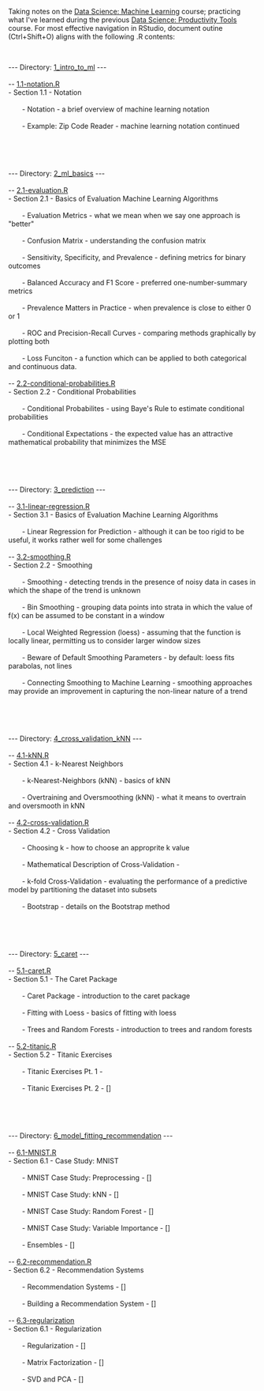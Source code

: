<p>Taking notes on the <a href="https://www.edx.org/course/data-science-machine-learning">Data Science: Machine Learning</a> course; practicing what I've learned during the previous <a href="https://www.edx.org/course/data-science-productivity-tools">Data Science: Productivity Tools</a> course. For most effective navigation in RStudio, document outine (Ctrl+Shift+O) aligns with the following .R contents:<br></p>
<br>
<p>--- Directory: <a href="https://github.com/DiaLeor/machine-learning/tree/main/1_intro_to_ml">1_intro_to_ml</a> ---<br>
<br>
-- <a href="https://github.com/DiaLeor/machine-learning/blob/main/1_intro_to_ml/1.1-notation.R">1.1-notation.R</a><br>
- Section 1.1 - Notation<br>
<br>
&emsp;&emsp;- Notation - a brief overview of machine learning notation<br>
&emsp;&emsp;<br>
&emsp;&emsp;- Example: Zip Code Reader - machine learning notation continued<br>
&emsp;&emsp;<br></p>
<p><br>
<br></p>
<p>--- Directory: <a href="https://github.com/DiaLeor/machine-learning/tree/main/2_ml_basics">2_ml_basics</a> ---<br>
<br>
-- <a href="https://github.com/DiaLeor/machine-learning/blob/main/2_ml_basics/2.1-evaluation.R">2.1-evaluation.R</a><br>
- Section 2.1 - Basics of Evaluation Machine Learning Algorithms<br>
<br>
&emsp;&emsp;- Evaluation Metrics - what we mean when we say one approach is "better"<br>
&emsp;&emsp;<br>
&emsp;&emsp;- Confusion Matrix - understanding the confusion matrix<br>
&emsp;&emsp;<br>
&emsp;&emsp;- Sensitivity, Specificity, and Prevalence - defining metrics for binary outcomes<br>
&emsp;&emsp;<br>
&emsp;&emsp;- Balanced Accuracy and F1 Score - preferred one-number-summary metrics<br>
&emsp;&emsp;<br>
&emsp;&emsp;- Prevalence Matters in Practice - when prevalence is close to either 0 or 1<br>
&emsp;&emsp;<br>
&emsp;&emsp;- ROC and Precision-Recall Curves - comparing methods graphically by plotting both<br>
&emsp;&emsp;<br>
&emsp;&emsp;- Loss Funciton - a function which can be applied to both categorical and continuous data.
<br>
&emsp;&emsp;<br>
-- <a href="https://github.com/DiaLeor/machine-learning/blob/main/2_ml_basics/2.2-conditional-probabilities.R">2.2-conditional-probabilities.R</a><br>
- Section 2.2 - Conditional Probabilities<br>
<br>
&emsp;&emsp;- Conditional Probabilites - using Baye's Rule to estimate conditional probabilities<br>
&emsp;&emsp;<br>
&emsp;&emsp;- Conditional Expectations - the expected value has an attractive mathematical probability that minimizes the MSE<br>
&emsp;&emsp;<br></p>
<p><br>
<br></p>
<p>--- Directory: <a href="https://github.com/DiaLeor/machine-learning/tree/main/3_prediction">3_prediction</a> ---<br>
<br>
-- <a href="https://github.com/DiaLeor/machine-learning/blob/main/3_prediction/3.1-linear-regression.R">3.1-linear-regression.R</a><br>
- Section 3.1 - Basics of Evaluation Machine Learning Algorithms<br>
<br>
&emsp;&emsp;- Linear Regression for Prediction - although it can be too rigid to be useful, it works rather well for some challenges<br>
&emsp;&emsp;<br>
-- <a href="https://github.com/DiaLeor/machine-learning/blob/main/3_prediction/3.2-smoothting.R">3.2-smoothing.R</a><br>
- Section 2.2 - Smoothing<br>
<br>
&emsp;&emsp;- Smoothing - detecting trends in the presence of noisy data in cases in which the shape of the trend is unknown<br>
&emsp;&emsp;<br>
&emsp;&emsp;- Bin Smoothing - grouping data points into strata in which the value of f(x) can be assumed to be constant in a window<br>
&emsp;&emsp;<br>
&emsp;&emsp;- Local Weighted Regression (loess) - assuming that the function is locally linear, permitting us to consider larger window sizes<br>
&emsp;&emsp;<br>
&emsp;&emsp;- Beware of Default Smoothing Parameters - by default: loess fits parabolas, not lines<br>
&emsp;&emsp;<br>
&emsp;&emsp;- Connecting Smoothing to Machine Learning - smoothing approaches may provide an improvement in capturing the non-linear nature of a trend<br>
&emsp;&emsp;<br></p>
<p><br>
<br></p>
<p>--- Directory: <a href="https://github.com/DiaLeor/machine-learning/tree/main/4_cross_validation_kNN">4_cross_validation_kNN</a> ---<br>
<br>
-- <a href="https://github.com/DiaLeor/machine-learning/blob/main/4_cross_validation_kNN/4.1-kNN.R">4.1-kNN.R</a><br>
- Section 4.1 - k-Nearest Neighbors<br>
<br>
&emsp;&emsp;- k-Nearest-Neighbors (kNN) - basics of kNN<br>
&emsp;&emsp;<br>
&emsp;&emsp;- Overtraining and Oversmoothing (kNN) - what it means to overtrain and oversmooth in kNN<br>
&emsp;&emsp;<br>
-- <a href="https://github.com/DiaLeor/machine-learning/blob/main/4_cross_validation_kNN/4.2-cross-validation.R">4.2-cross-validation.R</a><br>
- Section 4.2 - Cross Validation<br>
<br>
&emsp;&emsp;- Choosing k - how to choose an approprite k value<br>
&emsp;&emsp;<br>
&emsp;&emsp;- Mathematical Description of Cross-Validation - <br>
&emsp;&emsp;<br>
&emsp;&emsp;- k-fold Cross-Validation - evaluating the performance of a predictive model by partitioning the dataset into subsets<br>
&emsp;&emsp;<br>
&emsp;&emsp;- Bootstrap - details on the Bootstrap method<br>
&emsp;&emsp;<br></p>
<p><br>
<br></p>
<p>--- Directory: <a href="https://github.com/DiaLeor/machine-learning/tree/main/5_caret">5_caret</a> ---<br>
<br>
-- <a href="https://github.com/DiaLeor/machine-learning/blob/main/5_caret/5.1-caret.R">5.1-caret.R</a><br>
- Section 5.1 - The Caret Package<br>
<br>
&emsp;&emsp;- Caret Package - introduction to the caret package<br>
&emsp;&emsp;<br>
&emsp;&emsp;- Fitting with Loess - basics of fitting with loess<br>
&emsp;&emsp;<br>
&emsp;&emsp;- Trees and Random Forests - introduction to trees and random forests<br>
&emsp;&emsp;<br>
-- <a href="https://github.com/DiaLeor/machine-learning/blob/main/5_caret/5.2-titanic.R">5.2-titanic.R</a><br>
- Section 5.2 - Titanic Exercises<br>
<br>
&emsp;&emsp;- Titanic Exercises Pt. 1 - <br>
&emsp;&emsp;<br>
&emsp;&emsp;- Titanic Exercises Pt. 2  - []<br>
&emsp;&emsp;<br></p>
<p><br>
<br></p>
<p>--- Directory: <a href="https://github.com/DiaLeor/machine-learning/tree/main/6_model_fitting_recommendation">6_model_fitting_recommendation</a> ---<br>
<br>
-- <a href="https://github.com/DiaLeor/machine-learning/blob/main/6_model_fitting_recommendation/6.1-MNIST.R">6.1-MNIST.R</a><br>
- Section 6.1 - Case Study: MNIST<br>
<br>
&emsp;&emsp;- MNIST Case Study: Preprocessing - []<br>
&emsp;&emsp;<br>
&emsp;&emsp;- MNIST Case Study: kNN - []<br>
&emsp;&emsp;<br>
&emsp;&emsp;- MNIST Case Study: Random Forest - []<br>
&emsp;&emsp;<br>
&emsp;&emsp;- MNIST Case Study: Variable Importance - []<br>
&emsp;&emsp;<br>
&emsp;&emsp;- Ensembles - []<br>
&emsp;&emsp;<br>
-- <a href="https://github.com/DiaLeor/machine-learning/blob/main/6_model_fitting_recommendation/6.2-recommendation.R">6.2-recommendation.R</a><br>
- Section 6.2 - Recommendation Systems<br>
<br>
&emsp;&emsp;- Recommendation Systems - []<br>
&emsp;&emsp;<br>
&emsp;&emsp;- Building a Recommendation System - []<br>
&emsp;&emsp;<br>
-- <a href="https://github.com/DiaLeor/machine-learning/blob/main/6_model_fitting_recommendation/6.3-regularization.R">6.3-regularization</a><br>
- Section 6.1 - Regularization<br>
<br>
&emsp;&emsp;- Regularization - []<br>
&emsp;&emsp;<br>
&emsp;&emsp;- Matrix Factorization - []<br>
&emsp;&emsp;<br>
&emsp;&emsp;- SVD and PCA - []<br>
&emsp;&emsp;<br>
